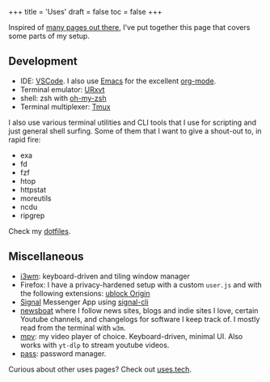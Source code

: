 +++
title = 'Uses'
draft = false
toc = false
+++

Inspired of [many pages out there](https://uses.tech/), I've put together this page that covers some parts of my setup.

## Development

- IDE: [VSCode](https://code.visualstudio.com/). I also use [Emacs](https://www.gnu.org/emacs) for the excellent [org-mode]().
- Terminal emulator: [URxvt](http://software.schmorp.de/pkg/rxvt-unicode.html)
- shell: zsh with [oh-my-zsh](https://ohmyz.sh/)
- Terminal multiplexer: [Tmux](https://github.com/tmux/tmux)

I also use various terminal utilities and CLI tools that I use for scripting and just general 
shell surfing. Some of them that I want to give a shout-out to, in rapid fire:

- exa
- fd
- fzf
- htop
- httpstat
- moreutils
- ncdu
- ripgrep

Check my [dotfiles](https://github.com/thatmlopsguy/dotfiles).

## Miscellaneous

- [i3wm](https://i3wm.org/): keyboard-driven and tiling window manager
- Firefox: I have a privacy-hardened setup with a custom `user.js` and with the following extensions: [ublock Origin](https://github.com/gorhill/uBlock)
- [Signal](https://www.signal.org/) Messenger App using [signal-cli](https://github.com/AsamK/signal-cli)
- [newsboat](https://newsboat.org/) where I follow news sites, blogs and indie sites I love, 
certain Youtube channels, and changelogs for software I keep track of. I mostly read from the terminal with `w3m`.
- [mpv](https://mpv.io/): my video player of choice. Keyboard-driven, minimal UI. Also works with `yt-dlp` to stream youtube videos.
- [pass](https://www.passwordstore.org/): password manager.


Curious about other uses pages? Check out [uses.tech](https://uses.tech/).
